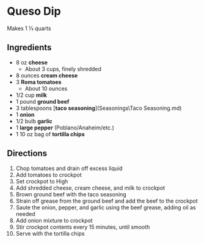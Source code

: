 # Queso Dip

Makes 1 ⅓ quarts

## Ingredients

- 8 oz **cheese**
    - About 3 cups, finely shredded
- 8 ounces **cream cheese**
- 3 **Roma tomatoes**
    - About 10 ounces
- 1/2 cup **milk**
- 1 pound **ground beef**
- 3 tablespoons [**taco seasoning**](Seasonings\Taco Seasoning.md)
- 1 **onion**
- 1/2 bulb **garlic**
- 1 **large pepper** (Poblano/Anaheim/etc.)
- 1 10 oz bag of **tortilla chips**

## Directions

1. Chop tomatoes and drain off excess liquid
1. Add tomatoes to crockpot
1. Set crockpot to High
1. Add shredded cheese, cream cheese, and milk to crockpot
1. Brown ground beef with the taco seasoning
1. Strain off grease from the ground beef and add the beef to the crockpot
1. Saute the onion, pepper, and garlic using the beef grease, adding oil as needed
1. Add onion mixture to crockpot
1. Stir crockpot contents every 15 minutes, until smooth
1. Serve with the tortilla chips

